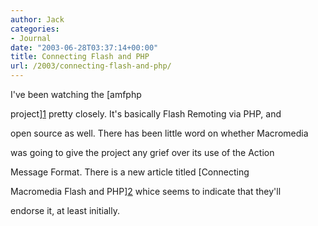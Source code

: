 ```yaml
---
author: Jack
categories:
- Journal
date: "2003-06-28T03:37:14+00:00"
title: Connecting Flash and PHP
url: /2003/connecting-flash-and-php/
---
```


I've been watching the [amfphp
  

  
project][1] pretty closely. It's basically Flash Remoting via PHP, and
  

  
open source as well. There has been little word on whether Macromedia
  

  
was going to give the project any grief over its use of the Action
  

  
Message Format. There is a new article titled [Connecting
  

  
Macromedia Flash and PHP][2] whice seems to indicate that they'll
  

  
endorse it, at least initially.

 [1]: http://www.amfphp.org/
 [2]: //www.macromedia.com/devnet/mx/flash/articles/amfphp.html"